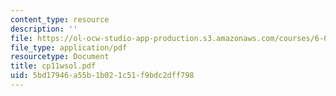 ```yaml
---
content_type: resource
description: ''
file: https://ol-ocw-studio-app-production.s3.amazonaws.com/courses/6-042j-mathematics-for-computer-science-fall-2005/5bd17946a55b1b021c51f9bdc2dff798_cp11wsol.pdf
file_type: application/pdf
resourcetype: Document
title: cp11wsol.pdf
uid: 5bd17946-a55b-1b02-1c51-f9bdc2dff798
---
```


